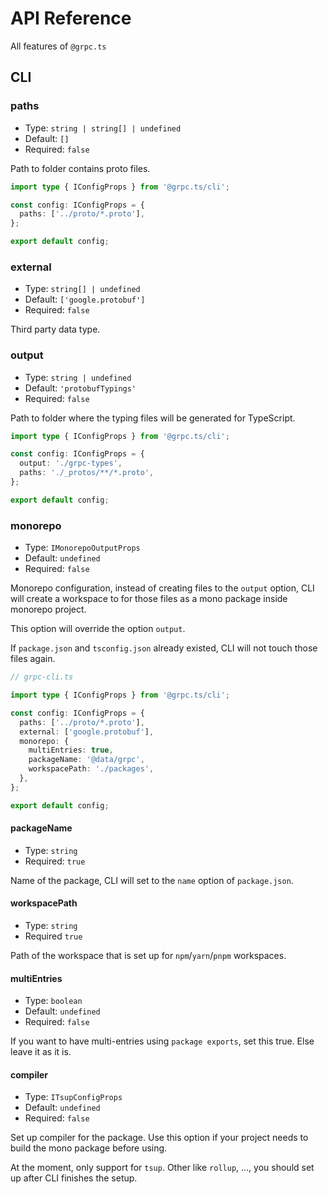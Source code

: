 # API Reference

All features of `@grpc.ts`

## CLI

### paths

- Type: `string | string[] | undefined`
- Default: `[]`
- Required: `false`

Path to folder contains proto files.

```ts
import type { IConfigProps } from '@grpc.ts/cli';

const config: IConfigProps = {
  paths: ['../proto/*.proto'],
};

export default config;
```

### external

- Type: `string[] | undefined`
- Default: `['google.protobuf']`
- Required: `false`

Third party data type.

### output

- Type: `string | undefined`
- Default: `'protobufTypings'`
- Required: `false`

Path to folder where the typing files will be generated for TypeScript.

```ts
import type { IConfigProps } from '@grpc.ts/cli';

const config: IConfigProps = {
  output: './grpc-types',
  paths: './_protos/**/*.proto',
};

export default config;
```

### monorepo

- Type: `IMonorepoOutputProps`
- Default: `undefined`
- Required: `false`

Monorepo configuration, instead of creating files to the `output` option, CLI will create a workspace to for those files as a mono package inside monorepo project.

This option will override the option `output`.

If `package.json` and `tsconfig.json` already existed, CLI will not touch those files again.

```ts
// grpc-cli.ts

import type { IConfigProps } from '@grpc.ts/cli';

const config: IConfigProps = {
  paths: ['../proto/*.proto'],
  external: ['google.protobuf'],
  monorepo: {
    multiEntries: true,
    packageName: '@data/grpc',
    workspacePath: './packages',
  },
};

export default config;
```

#### packageName

- Type: `string`
- Required: `true`

Name of the package, CLI will set to the `name` option of `package.json`.

#### workspacePath

- Type: `string`
- Required `true`

Path of the workspace that is set up for `npm`/`yarn`/`pnpm` workspaces.

#### multiEntries

- Type: `boolean`
- Default: `undefined`
- Required: `false`

If you want to have multi-entries using `package exports`, set this true. Else leave it as it is.

#### compiler

- Type: `ITsupConfigProps`
- Default: `undefined`
- Required: `false`

Set up compiler for the package. Use this option if your project needs to build the mono package before using.

At the moment, only support for `tsup`. Other like `rollup`, ..., you should set up after CLI finishes the setup.
